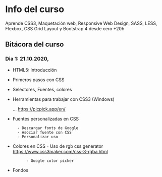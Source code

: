 # Info del curso
Aprende CSS3, Maquetación web, Responsive Web Design, SASS, LESS, Flexbox, CSS Grid Layout y Bootstrap 4 desde cero +20h


## Bitácora del curso

### Dia 1: 21.10.2020,		
* HTML5: Introducción 
* Primeros pasos con CSS
* Selectores, Fuentes, colores
* Herramientas para trabajar con CSS3 (Windows)

	...
	https://picpick.app/en/


* Fuentes personalizadas en CSS

		- Descargar fonts de Google
		- Asociar fuente con CSS
		- Personalizar uso 
	
* Colores en CSS
			- Uso de rgb css generator
				https://www.css3maker.com/css-3-rgba.html

			- Google color picker

* Fondos 
